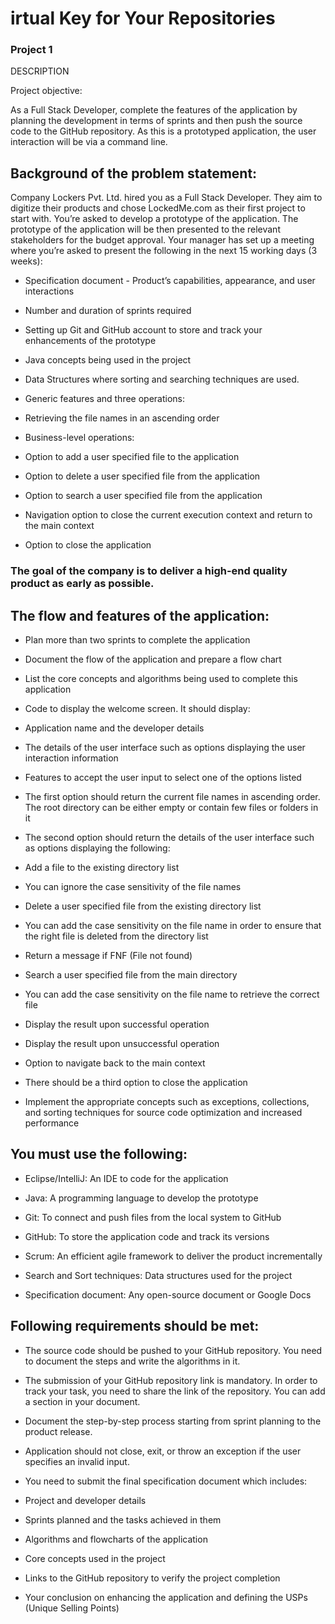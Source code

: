 # irtual Key for Your Repositories
### Project 1 

DESCRIPTION

Project objective: 

As a Full Stack Developer, complete the features of the application by planning the development in terms of sprints and then push the source code to the GitHub repository. As this is a prototyped application, the user interaction will be via a command line. 

 

## Background of the problem statement:

Company Lockers Pvt. Ltd. hired you as a Full Stack Developer. They aim to digitize their products and chose LockedMe.com as their first project to start with. You’re asked to develop a prototype of the application. The prototype of the application will be then presented to the relevant stakeholders for the budget approval. Your manager has set up a meeting where you’re asked to present the following in the next 15 working days (3 weeks): 

- Specification document - Product’s capabilities, appearance, and user interactions

- Number and duration of sprints required 

- Setting up Git and GitHub account to store and track your enhancements of the prototype 

- Java concepts being used in the project 

- Data Structures where sorting and searching techniques are used. 

- Generic features and three operations: 

- Retrieving the file names in an ascending order

- Business-level operations:

- Option to add a user specified file to the application

- Option to delete a user specified file from the application

- Option to search a user specified file from the application

- Navigation option to close the current execution context and return to the main context

- Option to close the application

 

### The goal of the company is to deliver a high-end quality product as early as possible. 
 

## The flow and features of the application:

- Plan more than two sprints to complete the application

- Document the flow of the application and prepare a flow chart 

- List the core concepts and algorithms being used to complete this application

- Code to display the welcome screen. It should display:

- Application name and the developer details 

- The details of the user interface such as options displaying the user interaction information 

- Features to accept the user input to select one of the options listed 

- The first option should return the current file names in ascending order. The root directory can be either empty or contain few files or folders in it

- The second option should return the details of the user interface such as options displaying the following:

- Add a file to the existing directory list

- You can ignore the case sensitivity of the file names 

- Delete a user specified file from the existing directory list

- You can add the case sensitivity on the file name in order to ensure that the right file is deleted from the directory list

- Return a message if FNF (File not found)

- Search a user specified file from the main directory

- You can add the case sensitivity on the file name to retrieve the correct file

- Display the result upon successful operation

- Display the result upon unsuccessful operation

- Option to navigate back to the main context

- There should be a third option to close the application

- Implement the appropriate concepts such as exceptions, collections, and sorting techniques for source code optimization and increased performance 


 

## You must use the following:

- Eclipse/IntelliJ: An IDE to code for the application 

- Java: A programming language to develop the prototype 

- Git: To connect and push files from the local system to GitHub 

- GitHub: To store the application code and track its versions 

- Scrum: An efficient agile framework to deliver the product incrementally 

- Search and Sort techniques: Data structures used for the project 

- Specification document: Any open-source document or Google Docs 


 

## Following requirements should be met:

- The source code should be pushed to your GitHub repository. You need to document the steps and write the algorithms in it.

- The submission of your GitHub repository link is mandatory. In order to track your task, you need to share the link of the repository. You can add a section in your document. 

- Document the step-by-step process starting from sprint planning to the product release. 

- Application should not close, exit, or throw an exception if the user specifies an invalid input.

- You need to submit the final specification document which includes: 

- Project and developer details 

- Sprints planned and the tasks achieved in them 

- Algorithms and flowcharts of the application 

- Core concepts used in the project 

- Links to the GitHub repository to verify the project completion 

- Your conclusion on enhancing the application and defining the USPs (Unique Selling Points)